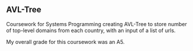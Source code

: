 ## AVL-Tree
Coursework for Systems Programming creating AVL-Tree to store number of top-level domains from each country, with an input of a list of urls.

My overall grade for this coursework was an A5.